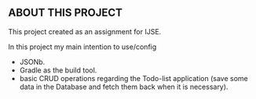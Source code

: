 ## ABOUT THIS PROJECT

This project created as an assignment for IJSE.

In this project my main intention to use/config

- JSONb.
- Gradle as the build tool.
- basic CRUD operations regarding the Todo-list application (save some data in the Database and fetch them back when it is necessary).
